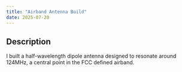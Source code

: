 ```yaml
---
title: "Airband Antenna Build"
date: 2025-07-20
---
```


## Description

I built a half-wavelength dipole antenna designed to resonate around 124MHz, a central point in the FCC defined airband.

